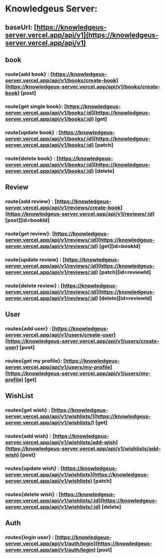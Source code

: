 # Knowledgeus Server:

## baseUrl: [https://knowledgeus-server.vercel.app/api/v1](https://knowledgeus-server.vercel.app/api/v1)

## book

### route{add book} : [https://knowledgeus-server.vercel.app/api/v1/books/create-book](https://knowledgeus-server.vercel.app/api/v1/books/create-book) [post]

### route{get single book}: [https://knowledgeus-server.vercel.app/api/v1/books/:id](https://knowledgeus-server.vercel.app/api/v1/books/:id) [get]

### route{update book} : [https://knowledgeus-server.vercel.app/api/v1/books/:id](https://knowledgeus-server.vercel.app/api/v1/books/:id) [patch]

### route{delete book} : [https://knowledgeus-server.vercel.app/api/v1/books/:id](https://knowledgeus-server.vercel.app/api/v1/books/:id) [delete]

## Review

### route{add review} : [https://knowledgeus-server.vercel.app/api/v1/reviews/create-book](https://knowledgeus-server.vercel.app/api/v1/reviews/:id) [post][id=bookId]

### route{get review}: [https://knowledgeus-server.vercel.app/api/v1/reviews/:id](https://knowledgeus-server.vercel.app/api/v1/reviews/:id) [get][id=bookId]

### route{update review} : [https://knowledgeus-server.vercel.app/api/v1/reviews/:id](https://knowledgeus-server.vercel.app/api/v1/reviews/:id) [patch][id=reviewId]

### route{delete review} : [https://knowledgeus-server.vercel.app/api/v1/reviews/:id](https://knowledgeus-server.vercel.app/api/v1/reviews/:id) [delete][id=reviewId]

## User

### routes{add user} : [https://knowledgeus-server.vercel.app/api/v1/users/create-user](https://knowledgeus-server.vercel.app/api/v1/users/create-user) [post]

### routes{get my profile}: [https://knowledgeus-server.vercel.app/api/v1/users/my-profile](https://knowledgeus-server.vercel.app/api/v1/users/my-profile) [get]

## WishList

### routes{get wish} : [https://knowledgeus-server.vercel.app/api/v1/wishlists/](https://knowledgeus-server.vercel.app/api/v1/wishlists/) [get]

### routes{add wish} : [https://knowledgeus-server.vercel.app/api/v1/wishlists/add-wish](https://knowledgeus-server.vercel.app/api/v1/wishlists/add-wish) [post]

### routes{update wish} : [https://knowledgeus-server.vercel.app/api/v1/wishlists](https://knowledgeus-server.vercel.app/api/v1/wishlists) [patch]

### routes{delete wish} : [https://knowledgeus-server.vercel.app/api/v1/wishlists/:id](https://knowledgeus-server.vercel.app/api/v1/wishlists/:id) [delete]

## Auth

### routes{login user} : [https://knowledgeus-server.vercel.app/api/v1/auth/login](https://knowledgeus-server.vercel.app/api/v1/auth/login) [post]
